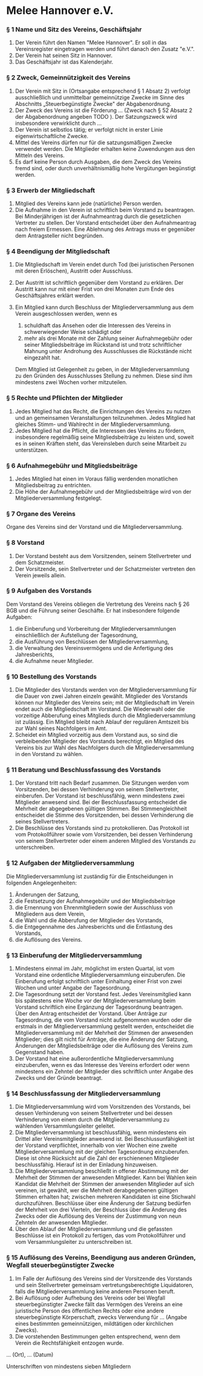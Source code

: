 # Melee Hannover e.V.
### § 1 Name und Sitz des Vereins, Geschäftsjahr

1. Der Verein führt den Namen "Melee Hannover". Er soll in das Vereinsregister eingetragen werden und führt danach den Zusatz "e.V.".
2. Der Verein hat seinen Sitz in Hannover.
3. Das Geschäftsjahr ist das Kalenderjahr.

### § 2 Zweck, Gemeinnützigkeit des Vereins

1. Der Verein mit Sitz in (Ortsangabe entsprechend § 1 Absatz 2) verfolgt ausschließlich und unmittelbar gemeinnützige Zwecke im Sinne des Abschnitts „Steuerbegünstigte Zwecke" der Abgabenordnung.
2. Der Zweck des Vereins ist die Förderung … (Zweck nach § 52 Absatz 2 der Abgabenordnung angeben  TODO ). Der Satzungszweck wird insbesondere verwirklicht durch …
3. Der Verein ist selbstlos tätig; er verfolgt nicht in erster Linie eigenwirtschaftliche Zwecke.
4. Mittel des Vereins dürfen nur für die satzungsmäßigen Zwecke verwendet werden. Die Mitglieder erhalten keine Zuwendungen aus den Mitteln des Vereins.
5. Es darf keine Person durch Ausgaben, die dem Zweck des Vereins fremd sind, oder durch unverhältnismäßig hohe Vergütungen begünstigt werden.

### § 3 Erwerb der Mitgliedschaft

1. Mitglied des Vereins kann jede (natürliche) Person werden.
2. Die Aufnahme in den Verein ist schriftlich beim Vorstand zu beantragen. Bei Minderjährigen ist der Aufnahmeantrag durch die gesetzlichen Vertreter zu stellen. Der Vorstand entscheidet über den Aufnahmeantrag nach freiem Ermessen. Eine Ablehnung des Antrags muss er gegenüber dem Antragsteller nicht begründen.

### § 4 Beendigung der Mitgliedschaft

1. Die Mitgliedschaft im Verein endet durch Tod (bei juristischen Personen mit deren Erlöschen), Austritt oder Ausschluss.
2. Der Austritt ist schriftlich gegenüber dem Vorstand zu erklären. Der Austritt kann nur mit einer Frist von drei Monaten zum Ende des Geschäftsjahres erklärt werden.
3. Ein Mitglied kann durch Beschluss der Mitgliederversammlung aus dem Verein ausgeschlossen werden, wenn es
    1. schuldhaft das Ansehen oder die Interessen des Vereins in schwerwiegender Weise schädigt oder 
    2. mehr als drei Monate mit der Zahlung seiner Aufnahmegebühr oder seiner Mitgliedsbeiträge im Rückstand ist und trotz schriftlicher Mahnung unter Androhung des Ausschlusses die Rückstände nicht eingezahlt hat.

    Dem Mitglied ist Gelegenheit zu geben, in der Mitgliederversammlung zu den Gründen des Ausschlusses Stellung zu nehmen. Diese sind ihm mindestens zwei Wochen vorher mitzuteilen.

### § 5 Rechte und Pflichten der Mitglieder 

1. Jedes Mitglied hat das Recht, die Einrichtungen des Vereins zu nutzen und an gemeinsamen Veranstaltungen teilzunehmen. Jedes Mitglied hat gleiches Stimm- und Wahlrecht in der Mitgliederversammlung.
2. Jedes Mitglied hat die Pflicht, die Interessen des Vereins zu fördern, insbesondere regelmäßig seine Mitgliedsbeiträge zu leisten und, soweit es in seinen Kräften steht, das Vereinsleben durch seine Mitarbeit zu unterstützen.

### § 6 Aufnahmegebühr und Mitgliedsbeiträge

1. Jedes Mitglied hat einen im Voraus fällig werdenden monatlichen Mitgliedsbeitrag zu entrichten. 
2. Die Höhe der Aufnahmegebühr und der Mitgliedsbeiträge wird von der Mitgliederversammlung festgelegt.

### § 7 Organe des Vereins

Organe des Vereins sind der Vorstand und die Mitgliederversammlung.

### § 8 Vorstand

1. Der Vorstand besteht aus dem Vorsitzenden, seinem Stellvertreter und dem Schatzmeister.
2. Der Vorsitzende, sein Stellvertreter und der Schatzmeister vertreten den Verein jeweils allein.

### § 9 Aufgaben des Vorstands

Dem Vorstand des Vereins obliegen die Vertretung des Vereins nach § 26 BGB und die Führung seiner Geschäfte. Er hat insbesondere folgende Aufgaben:

1. die Einberufung und Vorbereitung der Mitgliederversammlungen einschließlich der Aufstellung der Tagesordnung,
2. die Ausführung von Beschlüssen der Mitgliederversammlung,
3. die Verwaltung des Vereinsvermögens und die Anfertigung des Jahresberichts,
4. die Aufnahme neuer Mitglieder.

### § 10 Bestellung des Vorstands

1. Die Mitglieder des Vorstands werden von der Mitgliederversammlung für die Dauer von zwei Jahren einzeln gewählt. Mitglieder des Vorstands können nur Mitglieder des Vereins sein; mit der Mitgliedschaft im Verein endet auch die Mitgliedschaft im Vorstand. Die Wiederwahl oder die vorzeitige Abberufung eines Mitglieds durch die Mitgliederversammlung ist zulässig. Ein Mitglied bleibt nach Ablauf der regulären Amtszeit bis zur Wahl seines Nachfolgers im Amt.
2. Scheidet ein Mitglied vorzeitig aus dem Vorstand aus, so sind die verbleibenden Mitglieder des Vorstands berechtigt, ein Mitglied des Vereins bis zur Wahl des Nachfolgers durch die Mitgliederversammlung in den Vorstand zu wählen.

### § 11 Beratung und Beschlussfassung des Vorstands

1. Der Vorstand tritt nach Bedarf zusammen. Die Sitzungen werden vom Vorsitzenden, bei dessen Verhinderung von seinem Stellvertreter, einberufen. Der Vorstand ist beschlussfähig, wenn mindestens zwei Mitglieder anwesend sind. Bei der Beschlussfassung entscheidet die Mehrheit der abgegebenen gültigen Stimmen. Bei Stimmengleichheit entscheidet die Stimme des Vorsitzenden, bei dessen Verhinderung die seines Stellvertreters.
2. Die Beschlüsse des Vorstands sind zu protokollieren. Das Protokoll ist vom Protokollführer sowie vom Vorsitzenden, bei dessen Verhinderung von seinem Stellvertreter oder einem anderen Mitglied des Vorstands zu unterschreiben. 

### § 12 Aufgaben der Mitgliederversammlung
 
Die Mitgliederversammlung ist zuständig für die Entscheidungen in folgenden Angelegenheiten:
1. Änderungen der Satzung, 
2. die Festsetzung der Aufnahmegebühr und der Mitgliedsbeiträge
3. die Ernennung von Ehrenmitgliedern sowie der Ausschluss von Mitgliedern aus dem Verein,
4. die Wahl und die Abberufung der Mitglieder des Vorstands,
5. die Entgegennahme des Jahresberichts und die Entlastung des Vorstands,
6. die Auflösung des Vereins.

### § 13 Einberufung der Mitgliederversammlung

1. Mindestens einmal im Jahr, möglichst im ersten Quartal, ist vom Vorstand eine ordentliche Mitgliederversammlung einzuberufen. Die Einberufung erfolgt schriftlich unter Einhaltung einer Frist von zwei Wochen und unter Angabe der Tagesordnung.
2. Die Tagesordnung setzt der Vorstand fest. Jedes Vereinsmitglied kann bis spätestens eine Woche vor der Mitgliederversammlung beim Vorstand schriftlich eine Ergänzung der Tagesordnung beantragen. Über den Antrag entscheidet der Vorstand. Über Anträge zur Tagesordnung, die vom Vorstand nicht aufgenommen wurden oder die erstmals in der Mitgliederversammlung gestellt werden, entscheidet die Mitgliederversammlung mit der Mehrheit der Stimmen der anwesenden Mitglieder; dies gilt nicht für Anträge, die eine Änderung der Satzung, Änderungen der Mitgliedsbeiträge oder die Auflösung des Vereins zum Gegenstand haben.
3. Der Vorstand hat eine außerordentliche Mitgliederversammlung einzuberufen, wenn es das Interesse des Vereins erfordert oder wenn mindestens ein Zehntel der Mitglieder dies schriftlich unter Angabe des Zwecks und der Gründe beantragt.

### § 14 Beschlussfassung der Mitgliederversammlung

1. Die Mitgliederversammlung wird vom Vorsitzenden des Vorstands, bei dessen Verhinderung von seinem Stellvertreter und bei dessen Verhinderung von einem durch die Mitgliederversammlung zu wählenden Versammlungsleiter geleitet.
2. Die Mitgliederversammlung ist beschlussfähig, wenn mindestens ein Drittel aller Vereinsmitglieder anwesend ist. Bei Beschlussunfähigkeit ist der Vorstand verpflichtet, innerhalb von vier Wochen eine zweite Mitgliederversammlung mit der gleichen Tagesordnung einzuberufen. Diese ist ohne Rücksicht auf die Zahl der erschienenen Mitglieder beschlussfähig. Hierauf ist in der Einladung hinzuweisen.
3. Die Mitgliederversammlung beschließt in offener Abstimmung mit der Mehrheit der Stimmen der anwesenden Mitglieder. Kann bei Wahlen kein Kandidat die Mehrheit der Stimmen der anwesenden Mitglieder auf sich vereinen, ist gewählt, wer die Mehrheit derabgegebenen gültigen Stimmen erhalten hat; zwischen mehreren Kandidaten ist eine Stichwahl durchzuführen. Beschlüsse über eine Änderung der Satzung bedürfen der Mehrheit von drei Vierteln, der Beschluss über die Änderung des Zwecks oder die Auflösung des Vereins der Zustimmung von neun Zehnteln der anwesenden Mitglieder.
4. Über den Ablauf der Mitgliederversammlung und die gefassten Beschlüsse ist ein Protokoll zu fertigen, das vom Protokollführer und vom Versammlungsleiter zu unterschreiben ist.

### § 15 Auflösung des Vereins, Beendigung aus anderen Gründen, Wegfall steuerbegünstigter Zwecke
1. Im Falle der Auflösung des Vereins sind der Vorsitzende des Vorstands und sein Stellvertreter gemeinsam vertretungsberechtigte Liquidatoren, falls die Mitgliederversammlung keine anderen Personen beruft. 
2. Bei Auflösung oder Aufhebung des Vereins oder bei Wegfall steuerbegünstigter Zwecke fällt das Vermögen des Vereins an eine juristische Person des öffentlichen Rechts oder eine andere steuerbegünstigte Körperschaft, zwecks Verwendung für … (Angabe eines bestimmten gemeinnützigen, mildtätigen oder kirchlichen Zwecks).
3. Die vorstehenden Bestimmungen gelten entsprechend, wenn dem Verein die Rechtsfähigkeit entzogen wurde.

… (Ort), … (Datum)

Unterschriften von mindestens sieben Mitgliedern